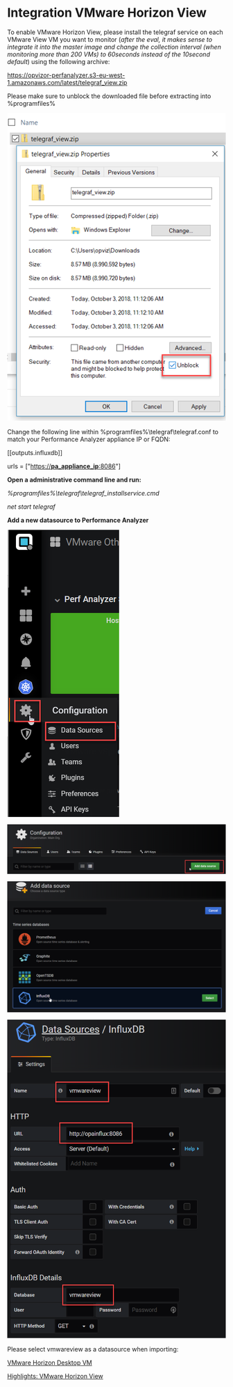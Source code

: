 # Integration VMware Horizon View

To enable VMware Horizon View, please install the telegraf service on
each VMware View VM you want to monitor (*after the eval, it makes sense
to integrate it into the master image and change the collection interval
(when monitoring more than 200 VMs) to 60seconds instead of the 10second
default*) using the following archive:

<https://opvizor-perfanalyzer.s3-eu-west-1.amazonaws.com/latest/telegraf_view.zip>

  

Please make sure to unblock the downloaded file before extracting into
%programfiles%

![](attachments/810450945/810418204.png?height=250)

Change the following line within %programfiles%\\telegraf\\telegraf.conf
to match your Performance Analyzer appliance IP or FQDN:

\[\[outputs.influxdb\]\]

urls =
\["[https://**pa\_appliance\_ip**:8086](http://pa_appliance_ip:8086)"\]

  

**Open a administrative command line and run:**

*%programfiles%\\telegraf\\telegraf\_installservice.cmd*

*net start telegraf*

**Add a new datasource to Performance Analyzer**

![](attachments/810450945/959119361.png?height=400)

![](attachments/810450945/959053832.png?height=150)

![](attachments/810450945/959053837.png?height=250)

![](attachments/810450945/959119369.png)

Please select vmwareview as a datasource when importing:

[VMware Horizon Desktop VM](attachments/810450945/810614792.json)

[Highlights: VMware Horizon View](attachments/810450945/1289060353.json)


